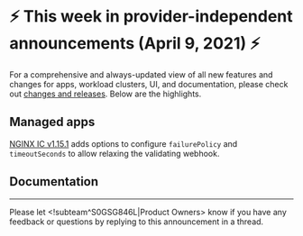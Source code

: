 # :zap: This week in provider-independent announcements (April 9, 2021) :zap:

For a comprehensive and always-updated view of all new features and changes for apps, workload clusters, UI, and documentation, please check out [changes and releases](https://docs.giantswarm.io/changes/). Below are the highlights.

## Managed apps

[NGINX IC v1.15.1](https://docs.giantswarm.io/changes/managed-apps/nginx-ingress-controller-app/v1.15.1/) adds options to configure `failurePolicy` and `timeoutSeconds` to allow relaxing the validating webhook.

## Documentation

---
Please let <!subteam^S0GSG846L|Product Owners> know if you have any feedback or questions by replying to this announcement in a thread.
